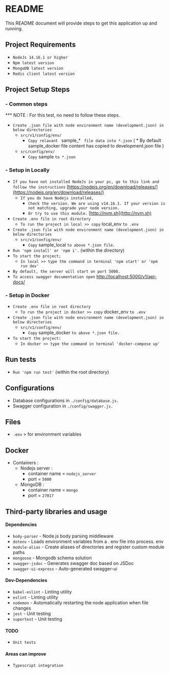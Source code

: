 # README #
This README document will provide steps to get this application up and running.

## Project Requirements ##
- `NodeJs 14.16.1 or higher`
- `Npm latest version`
- `MongoDB latest version`
- `Redis client latest version`

## Project Setup Steps ##

### - Common steps ###
*** NOTE : For this test, no need to follow these steps.

- `Create .json file with node environment name (development.json) in below directories`
  - `src/v1/config/env/`
    - `Copy relavant ` sample_* ` file data into *.json` ( * By default sample_docker file content has copied to development.json file )
  - `src/config/env/`
    - `Copy` sample `to *.json`

### - Setup in Locally ###

- `If you have not installed NodeJs in your pc, go to this link and follow the instructions` [https://nodejs.org/en/download/releases/](https://nodejs.org/en/download/releases/)
  - `If you do have Nodejs installed,`
    - `Check the version. We are using v14.16.1. If your version is not matching, upgrade your node version.`
    - `Or try to use this module.` [http://nvm.sh](http://nvm.sh)
- `Create .env file in root directory`
  - `To run the project in local >> copy` local_env `to .env`
- `Create .json file with node environment name (development.json) in below directories`
  - `src/v1/config/env/`
    - `Copy` sample_local `to above *.json file.`
- `Run 'npm install' or 'npm i'.` (within the directory)
- `To start the project;`
  - `In local >> type the command in terminal 'npm start' or 'npm run dev'`
- `By default, the server will start on port 5000.`
- `To access swagger documentation open` [http://localhost:5000/v1/api-docs/](http://localhost:5000/v1/api-docs/)

### - Setup in Docker ###

- `Create .env file in root directory`
  - `To run the project in docker >> copy` docker_env `to .env`
- `Create .json file with node environment name (development.json) in below directories`
  - `src/v1/config/env/`
    - `Copy` sample_docker `to above *.json file.`
- `To start the project:`
  - `In docker >> type the command in terminal 'docker-compose up'`

## Run tests ##

- `Run 'npm run test'` (within the root directory)

## Configurations ##

- Database configurations in `./config/database.js.`
- Swagger configuration in `./config/swagger.js.`

## Files ##

- `.env` > for environment variables

## Docker ##

- Containers :
  - Nodejs server :
    - container name  = `nodejs_server`
    - port            = `5000`
  - MongoDB :
    - container name  = `mongo`
    - port            = `27017`

## Third-party libraries and usage ##

#### Dependencies ####

* `body-parser`         - Node.js body parsing middleware
* `dotenv`              - Loads environment variables from a . env file into process. env
* `module-alias`        - Create aliases of directories and register custom module paths
* `mongoose`            - Mongodb schema solution
* `swagger-jsdoc`       - Generates swagger doc based on JSDoc
* `swagger-ui-express`  - Auto-generated swagger-ui

#### Dev-Dependencies ####

* `babel-eslint`  - Linting utility
* `eslint`        - Linting utility
* `nodemon`       - Automatically restarting the node application when file changes
* `jest`          - Unit testing
* `supertest`     - Unit testing

#### TODO ####
* `Unit tests`

#### Areas can improve ####
* `Typescript integration`